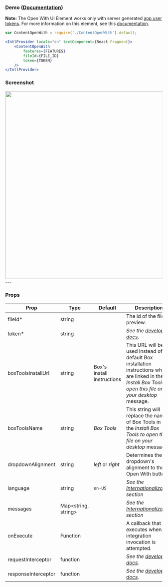 ### Demo ([Documentation](https://developer.box.com/docs/box-content-open-with))
**Note:** The Open With UI Element works only with server generated [app user tokens](https://developer.box.com/docs/work-with-users#section-creating-a-new-app-user-jwt-applications-only-).
For more information on this element, see this [documentation](https://developer.box.com/docs/box-content-open-with).

```jsx
var ContentOpenWith = require('./ContentOpenWith').default;

<IntlProvider locale="en" textComponent={React.Fragment}>
    <ContentOpenWith
        features={FEATURES}
        fileId={FILE_ID}
        token={TOKEN}
    />
</IntlProvider>
```

### Screenshot
<img src="https://cdn-images-1.medium.com/max/1600/1*dd2YfUFtbt9z6Lrv6hNF_g.gif" style="border: 1px solid #e8e8e8" width="600" />
---

### Props
| Prop | Type | Default | Description |
| --- | --- | --- | --- |
| fileId* | string | | The id of the file to preview. |
| token* | string |  | *See the [developer docs](https://developer.box.com/docs/box-content-sidebar#section-options).* |
| boxToolsInstallUrl | string | Box's install instructions | This URL will be used instead of the default Box installation instructions which are linked in the _Install Box Tools to open this file on your desktop_ message. |
| boxToolsName | string | _Box Tools_ | This string will replace the name of Box Tools in the _Install Box Tools to open this file on your desktop_ message. |
| dropdownAlignment | string | _left_ or _right_ | Determines the dropdown's alignment to the Open With button. |
| language | string | `en-US` | *See the [Internationalization](../README.md#internationalization) section* |
| messages | Map<string, string> |  | *See the [Internationalization](../README.md#internationalization) section* |
| onExecute | Function | | A callback that executes when an integration invocation is attempted. |
| requestInterceptor | function | | *See the [developer docs](https://developer.box.com/docs/box-content-sidebar#section-options).* |
| responseInterceptor | function | | *See the [developer docs](https://developer.box.com/docs/box-content-sidebar#section-options).* |

